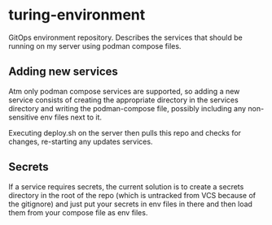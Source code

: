 # turing-environment
GitOps environment repository. Describes the services that should be running on my server using podman compose files.

## Adding new services
Atm only podman compose services are supported, so adding a new service consists of creating the appropriate directory in the services directory and writing the podman-compose file, possibly including any non-sensitive env files next to it.

Executing deploy.sh on the server then pulls this repo and checks for changes, re-starting any updates services.

## Secrets
If a service requires secrets, the current solution is to create a secrets directory in the root of the repo (which is untracked from VCS because of the gitignore) and just put your secrets in env files in there and then load them from your compose file as env files.
